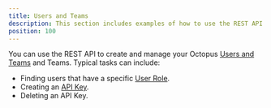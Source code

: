```yaml
---
title: Users and Teams
description: This section includes examples of how to use the REST API to manage users and teams in Octopus.
position: 100
---
```

You can use the REST API to create and manage your Octopus [Users and Teams](/docs/security/users-and-teams/index.md) and Teams. Typical tasks can include:

- Finding users that have a specific [User Role](/docs/security/users-and-teams/user-roles.md).
- Creating an [API Key](/docs/octopus-rest-api/how-to-create-an-api-key.md).
- Deleting an API Key.